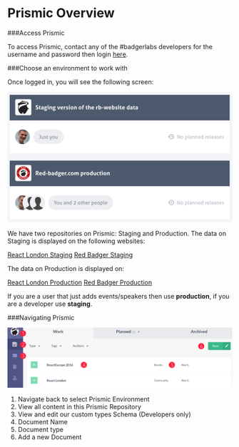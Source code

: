 # Prismic Overview


###Access Prismic

To access Prismic, contact any of the #badgerlabs developers for the username and password then login [here](https://prismic.io/dashboard/).

###Choose an environment to work with

Once logged in, you will see the following screen:

![](assets/prismic-dashboard.png)

We have two repositories on Prismic: Staging and Production. The data on Staging is displayed on the following websites:

[React London Staging](staging.react.london)
[Red Badger Staging](https://www-staging.red-badger.com/)

The data on Production is displayed on:

[React London Production](react.london)
[Red Badger Production](https://www-staging.red-badger.com/)

If you are a user that just adds events/speakers then use **production**, if you are a developer use **staging**.

###Navigating Prismic

![](prismic-dashboard-navigation.png)

1. Navigate back to select Prismic Environment
2. View all content in this Prismic Repository
3. View and edit our custom types Schema (Developers only)
4. Document Name
5. Document type
6. Add a new Document
